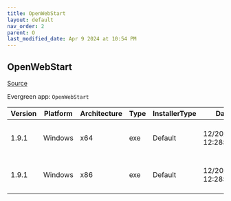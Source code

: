 ```yaml
---
title: OpenWebStart
layout: default
nav_order: 2
parent: O
last_modified_date: Apr 9 2024 at 10:54 PM
---
```


## OpenWebStart

[Source](https://openwebstart.com/)

Evergreen app: `OpenWebStart`

| Version | Platform | Architecture | Type | InstallerType | Date                | Size     | URI                                                                                                                                                                                                        |
| ------- | -------- | ------------ | ---- | ------------- | ------------------- | -------- | ---------------------------------------------------------------------------------------------------------------------------------------------------------------------------------------------------------- |
| 1.9.1   | Windows  | x64          | exe  | Default       | 12/20/2023 12:28:09 | 55956048 | [https://github.com/karakun/OpenWebStart/releases/download/v1.9.1/OpenWebStart_windows-x64_1_9_1.exe](https://github.com/karakun/OpenWebStart/releases/download/v1.9.1/OpenWebStart_windows-x64_1_9_1.exe) |
| 1.9.1   | Windows  | x86          | exe  | Default       | 12/20/2023 12:28:09 | 55892048 | [https://github.com/karakun/OpenWebStart/releases/download/v1.9.1/OpenWebStart_windows-x32_1_9_1.exe](https://github.com/karakun/OpenWebStart/releases/download/v1.9.1/OpenWebStart_windows-x32_1_9_1.exe) |
